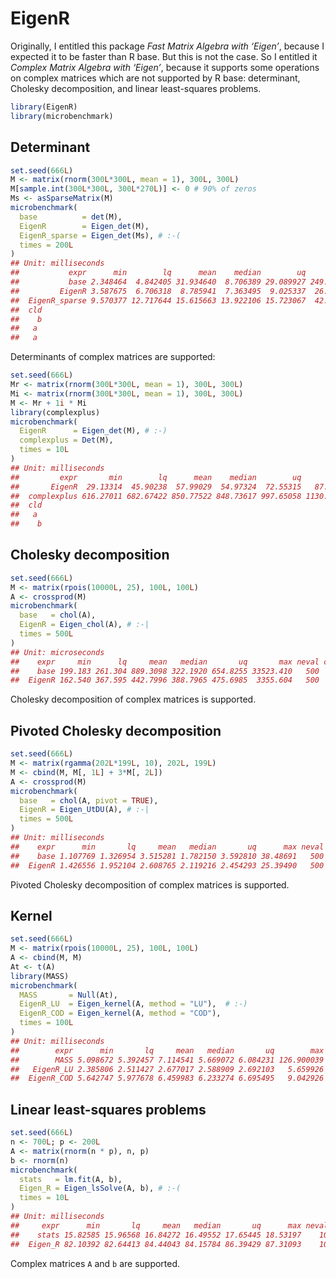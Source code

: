 EigenR
================

Originally, I entitled this package *Fast Matrix Algebra with ‘Eigen’*,
because I expected it to be faster than R base. But this is not the
case. So I entitled it *Complex Matrix Algebra with ‘Eigen’*, because it
supports some operations on complex matrices which are not supported by
R base: determinant, Cholesky decomposition, and linear least-squares
problems.

``` r
library(EigenR)
library(microbenchmark)
```

## Determinant

``` r
set.seed(666L)
M <- matrix(rnorm(300L*300L, mean = 1), 300L, 300L)
M[sample.int(300L*300L, 300L*270L)] <- 0 # 90% of zeros
Ms <- asSparseMatrix(M)
microbenchmark(
  base          = det(M),
  EigenR        = Eigen_det(M),
  EigenR_sparse = Eigen_det(Ms), # :-(
  times = 200L
)
## Unit: milliseconds
##           expr      min        lq      mean    median        uq       max neval
##           base 2.348464  4.842405 31.934640  8.706389 29.089927 249.68330   200
##         EigenR 3.587675  6.706318  8.785941  7.363495  9.025337  26.93790   200
##  EigenR_sparse 9.570377 12.717644 15.615663 13.922106 15.723067  42.66454   200
##  cld
##    b
##   a 
##   a
```

Determinants of complex matrices are supported:

``` r
set.seed(666L)
Mr <- matrix(rnorm(300L*300L, mean = 1), 300L, 300L)
Mi <- matrix(rnorm(300L*300L, mean = 1), 300L, 300L)
M <- Mr + 1i * Mi
library(complexplus)
microbenchmark(
  EigenR      = Eigen_det(M), # :-)
  complexplus = Det(M), 
  times = 10L
)
## Unit: milliseconds
##         expr       min        lq      mean    median        uq        max neval
##       EigenR  29.13314  45.90238  57.99029  54.97324  72.55315   87.81947    10
##  complexplus 616.27011 682.67422 850.77522 848.73617 997.65058 1130.64936    10
##  cld
##   a 
##    b
```

## Cholesky decomposition

``` r
set.seed(666L)
M <- matrix(rpois(10000L, 25), 100L, 100L)
A <- crossprod(M)
microbenchmark(
  base   = chol(A),
  EigenR = Eigen_chol(A), # :-|
  times = 500L
)
## Unit: microseconds
##    expr     min      lq     mean   median       uq       max neval cld
##    base 199.183 261.304 889.3098 322.1920 654.8255 33523.410   500   b
##  EigenR 162.540 367.595 442.7996 388.7965 475.6985  3355.604   500  a
```

Cholesky decomposition of complex matrices is supported.

## Pivoted Cholesky decomposition

``` r
set.seed(666L)
M <- matrix(rgamma(202L*199L, 10), 202L, 199L)
M <- cbind(M, M[, 1L] + 3*M[, 2L])
A <- crossprod(M)
microbenchmark(
  base   = chol(A, pivot = TRUE),
  EigenR = Eigen_UtDU(A), # :-|
  times = 500L
)
## Unit: milliseconds
##    expr      min       lq     mean   median       uq      max neval cld
##    base 1.107769 1.326954 3.515281 1.782150 3.592810 38.48691   500   b
##  EigenR 1.426556 1.952104 2.608765 2.119216 2.454293 25.39490   500  a
```

Pivoted Cholesky decomposition of complex matrices is supported.

## Kernel

``` r
set.seed(666L)
M <- matrix(rpois(10000L, 25), 100L, 100L)
A <- cbind(M, M)
At <- t(A)
library(MASS)
microbenchmark(
  MASS       = Null(At),
  EigenR_LU  = Eigen_kernel(A, method = "LU"),  # :-)
  EigenR_COD = Eigen_kernel(A, method = "COD"), 
  times = 100L
)
## Unit: milliseconds
##        expr      min       lq     mean   median       uq        max neval cld
##        MASS 5.098672 5.392457 7.114541 5.669072 6.084231 126.900039   100   b
##   EigenR_LU 2.385806 2.511427 2.677017 2.588909 2.692103   5.659926   100  a 
##  EigenR_COD 5.642747 5.977678 6.459983 6.233274 6.695495   9.042926   100   b
```

## Linear least-squares problems

``` r
set.seed(666L)
n <- 700L; p <- 200L
A <- matrix(rnorm(n * p), n, p)
b <- rnorm(n)
microbenchmark(
  stats   = lm.fit(A, b),
  Eigen_R = Eigen_lsSolve(A, b), # :-(
  times = 10L
)
## Unit: milliseconds
##     expr      min       lq     mean   median       uq      max neval cld
##    stats 15.82585 15.96568 16.84272 16.49552 17.65445 18.53197    10  a 
##  Eigen_R 82.10392 82.64413 84.44043 84.15784 86.39429 87.31093    10   b
```

Complex matrices `A` and `b` are supported.
